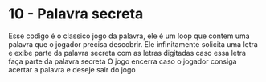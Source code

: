 # 10 - Palavra secreta

Esse codigo é o classico jogo da palavra, ele é um loop que contem uma palavra que o jogador precisa descobrir.
Ele infinitamente solicita uma letra e exibe parte da palavra secreta com as letras digitadas caso essa letra faça parte da palavra secreta
O jogo encerra caso o jogador consiga acertar a palavra e deseje sair do jogo
